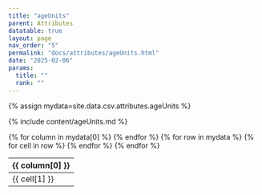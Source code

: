 ```yaml
---
title: "ageUnits"
parent: Attributes
datatable: true
layout: page
nav_order: "5"
permalink: "docs/attributes/ageUnits.html"
date: "2025-02-06"
params:
  title: ""
  rank: ""
---
```

{% assign mydata=site.data.csv.attributes.ageUnits %} 

{% include content/ageUnits.md %}

<table id="myTable" class="display" style="width:100%">
    <thead>
    {% for column in mydata[0] %}
        <th>{{ column[0] }}</th>
    {% endfor %}
    </thead>
    <tbody>
    {% for row in mydata %}
        <tr>
        {% for cell in row %}
            <td>{{ cell[1] }}</td>
        {% endfor %}
        </tr>
    {% endfor %}
    </tbody>
</table>
<script type="text/javascript">
  $(document).ready(function () {
    $('#myTable').DataTable({
      responsive: true,
      deferRender: false,
      paging: false,
      order: [],
    });
  });
</script>
